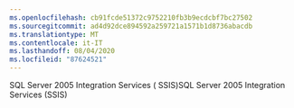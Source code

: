 ```yaml
---
ms.openlocfilehash: cb91fcde51372c9752210fb3b9ecdcbf7bc27502
ms.sourcegitcommit: ad4d92dce894592a259721a1571b1d8736abacdb
ms.translationtype: MT
ms.contentlocale: it-IT
ms.lasthandoff: 08/04/2020
ms.locfileid: "87624521"
---
```

<span data-ttu-id="a3899-101">SQL Server 2005 Integration Services \( SSIS\)</span><span class="sxs-lookup"><span data-stu-id="a3899-101">SQL Server 2005 Integration Services \(SSIS\)</span></span>
